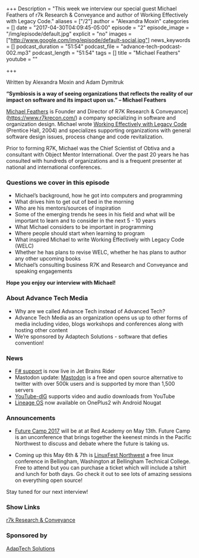 +++
Description = "This week we interview our special guest Michael Feathers of r7k Research & Conveyance and author of Working Effectively with Legacy Code."
aliases = ["/2"]
author = "Alexandra Moxin"
categories = []
date = "2017-04-30T04:09:45-05:00"
episode = "2"
episode_image = "/img/episode/default.jpg"
explicit = "no"
images = ["http://www.google.com/img/episode/default-social.jpg"]
news_keywords = []
podcast_duration = "51:54"
podcast_file = "advance-tech-podcast-002.mp3"
podcast_length = "51:54"
tags = []
title = "Michael Feathers"
youtube = ""

+++

Written by Alexandra Moxin and Adam Dymitruk

**“Symbiosis is a way of seeing organizations that reflects the reality of our impact on software and its impact upon us.” – Michael Feathers**

[Michael Feathers](@mfeathers) is Founder and Director of R7K Research & Conveyance](https://www.r7krecon.com/) a company specializing in software and organization design. Michael wrote [Working Effectively with Legacy Code](https://www.amazon.ca/Working-Effectively-Legacy-Michael-Feathers/dp/0131177052) (Prentice Hall, 2004) and specializes supporting organizations with general software design issues, process change and code revitalization.

Prior to forming R7K, Michael was the Chief Scientist of Obtiva and a consultant with Object Mentor International. Over the past 20 years he has consulted with hundreds of organizations and is a frequent presenter at national and international conferences.

### Questions we cover in this episode

* Michael’s background, how he got into computers and programming
* What drives him to get out of bed in the morning
* Who are his mentors/sources of inspiration
* Some of the emerging trends he sees in his field and what will be important to learn and to consider in the next 5 - 10 years
* What Michael considers to be important in programming
* Where people should start when learning to program
* What inspired Michael to write Working Effectively with Legacy Code (WELC)
* Whether he has plans to revise WELC, whether he has plans to author any other upcoming books
* Michael’s consulting business R7K and Research and Conveyance and speaking engagements

**Hope you enjoy our interview with Michael!**

### About Advance Tech Media

 * Why are we called Advance Tech instead of Advanced Tech?
 * Advance Tech Media as an organization opens us up to other forms of media including video, blogs workshops and conferences along with hosting other content
 * We’re sponsored by Adaptech Solutions - software that defies convention!

### News

* [F# support](https://blog.jetbrains.com/dotnet/2017/04/27/rider-eap-21-f-support-bundled-tfs-plugin/) is now live in Jet Brains Rider
* Mastodon update: [Mastodon](https://instances.mastodon.xyz/list) is a free and open source alternative to twitter with over 500k users and is supported by more than 1,500 servers
* [YouTube-dlG](http://www.webupd8.org/2014/03/multi-platform-youtube-dl-gui-youtube.html) supports video and audio downloads from YouTube
* [Lineage OS](http://www.android.gs/install-lineage-os-on-oneplus-2-and-update-to-android-7-1-1-nougat-firmware/) now available on OnePlus2 wih Android Nougat

### Announcements

* [Future Camp 2017](https://www.eventbrite.com/e/future-camp-2017-tickets-33567645732) will be at  at Red Academy on May 13th. Future Camp is an unconference that brings together the keenest minds in the Pacific Northwest to discuss and debate where the future is taking us.

* Coming up this May 6th & 7th is [LinuxFest Northwest](https://www.linuxfestnorthwest.org/2017) a free linux conference in Bellingham, Washington at Bellingham Technical College. Free to attend but you can purchase a ticket which will include a tshirt and lunch for both days. Go check it out to see lots of amazing sessions on everything open source!

Stay tuned for our next interview!

### Show Links

[r7k Research & Conveyance](https://www.r7krecon.com/)


### Sponsored by

[AdapTech Solutions](https://adaptechsolutions.net/)

